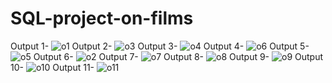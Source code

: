 # SQL-project-on-films

Output 1-
![o1](https://github.com/Arin997/SQL-project-on-films/assets/139127936/fd616618-03ba-4b09-ac9a-1a91b1f23bf4)
Output 2-
![o3](https://github.com/Arin997/SQL-project-on-films/assets/139127936/c4e94fa8-f8cb-4789-bed5-74a40211e9fe)
Output 3-
![o4](https://github.com/Arin997/SQL-project-on-films/assets/139127936/94ce755c-7261-4e1b-80b5-94bae3bbc057)
Output 4-
![o6](https://github.com/Arin997/SQL-project-on-films/assets/139127936/4e60a164-2000-43a2-a78b-c0d6c71e71e5)
Output 5-
![o5](https://github.com/Arin997/SQL-project-on-films/assets/139127936/b01139a6-58e7-4fa9-845c-001640240758)
Output 6-
![o2](https://github.com/Arin997/SQL-project-on-films/assets/139127936/173247ca-9326-46c7-b8fa-e54c3fb1b423)
Output 7-
![o7](https://github.com/Arin997/SQL-project-on-films/assets/139127936/ba4340d4-61ac-4047-a638-846c1234f73b)
Output 8-
![o8](https://github.com/Arin997/SQL-project-on-films/assets/139127936/5e222f25-46d1-416b-bfdb-f0911fe27f7f)
Output 9-
![o9](https://github.com/Arin997/SQL-project-on-films/assets/139127936/b99214ac-e08d-4db4-80b4-c1f60b1c42c8)
Output 10-
![o10](https://github.com/Arin997/SQL-project-on-films/assets/139127936/fcc105d9-c0c4-4afe-a997-130bb763540f)
Output 11-
![o11](https://github.com/Arin997/SQL-project-on-films/assets/139127936/cb74b326-cb8b-440b-9e6d-9211c257518c)

